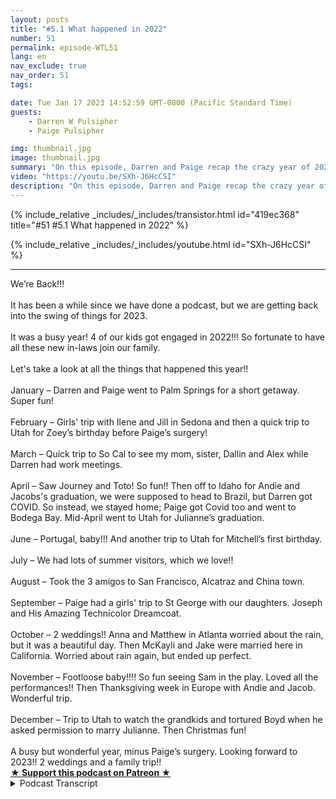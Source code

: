 ```yaml
---
layout: posts
title: "#5.1 What happened in 2022"
number: 51
permalink: episode-WTL51
lang: en
nav_exclude: true
nav_order: 51
tags:

date: Tue Jan 17 2023 14:52:59 GMT-0800 (Pacific Standard Time)
guests:
    - Darren W Pulsipher
    - Paige Pulsipher

img: thumbnail.jpg
image: thumbnail.jpg
summary: "On this episode, Darren and Paige recap the crazy year of 2022 with major surgery, COVID, three college graduations, two weddings, and constantly changing travel schedules."
video: "https://youtu.be/SXh-J6HcCSI"
description: "On this episode, Darren and Paige recap the crazy year of 2022 with major surgery, COVID, three college graduations, two weddings, and constantly changing travel schedules."
---
```


<div>
{% include_relative _includes/_includes/transistor.html id="419ec368" title="#51 #5.1 What happened in 2022" %}

{% include_relative _includes/_includes/youtube.html id="SXh-J6HcCSI" %}
</div>

---

<html><head></head><body><div>We’re Back!!!</div><div>&nbsp;</div><div>It has been a while since we have done a podcast, but we are getting back into the swing of things for 2023.&nbsp;</div><div>&nbsp;</div><div>It was a busy year! 4 of our kids got engaged in 2022!!! So fortunate to have all these new in-laws join our family.&nbsp;</div><div>&nbsp;</div><div>Let's take a look at all the things that happened this year!!</div><div>&nbsp;</div><div>January – Darren and Paige went to Palm Springs for a short getaway. Super fun!</div><div>&nbsp;</div><div>February – Girls' trip with Ilene and Jill in Sedona and then a quick trip to Utah for Zoey’s birthday before Paige’s surgery!&nbsp;</div><div>&nbsp;</div><div>March – Quick trip to So Cal to see my mom, sister, Dallin and Alex while Darren had work meetings.&nbsp;</div><div>&nbsp;</div><div>April – Saw Journey and Toto! So fun!! Then off to Idaho for Andie and Jacobs's graduation, we were supposed to head to Brazil, but Darren got COVID. So instead, we stayed home; Paige got Covid too and went to Bodega Bay. Mid-April went to Utah for Julianne’s graduation.&nbsp;</div><div>&nbsp;</div><div>June – Portugal, baby!!! And another trip to Utah for Mitchell’s first birthday.</div><div>&nbsp;</div><div>July – We had lots of summer visitors, which we love!!</div><div>&nbsp;</div><div>August – Took the 3 amigos to San Francisco, Alcatraz and China town.</div><div>&nbsp;</div><div>September – Paige had a girls' trip to St George with our daughters. Joseph and His Amazing Technicolor Dreamcoat.&nbsp;</div><div>&nbsp;</div><div>October – 2 weddings!! Anna and Matthew in Atlanta worried about the rain, but it was a beautiful day. Then McKayli and Jake were married here in California. Worried about rain again, but ended up perfect.&nbsp;</div><div>&nbsp;</div><div>November – Footloose baby!!!! So fun seeing Sam in the play. Loved all the performances!! Then Thanksgiving week in Europe with Andie and Jacob. Wonderful trip.</div><div>&nbsp;</div><div>December – Trip to Utah to watch the grandkids and tortured Boyd when he asked permission to marry Julianne. Then Christmas fun!&nbsp;</div><div>&nbsp;</div><div>A busy but wonderful year, minus Paige’s surgery. Looking forward to 2023!! 2 weddings and a family trip!!</div>
<strong>
  <a href="https://www.patreon.com/wheresthelemonade" target="_donate" rel="payment" title="★ Support this podcast on Patreon ★">★ Support this podcast on Patreon ★</a>
</strong></body></html>

<details>
<summary> Podcast Transcript </summary>

<p>﻿1</p>
<p>Hello, this is.</p>
<p>Darren and this is. Page.</p>
<p>And this is.</p>
<p>Where Lemonade.</p>
<p>Where we talk aboutwhat happens when life through you lemons.</p>
<p>You make some lemonade.</p>
<p>Meaning some weeks it's lemons.</p>
<p>Yes, some weeks it's just lemons.</p>
<p>Yeah.</p>
<p>On today's episode.</p>
<p>We're going to unpack 2020. Two.</p>
<p>You're using that buzzword. I'm back.</p>
<p>I know how good a.</p>
<p>Job we're so trendy.</p>
<p>All right.</p>
<p>It's been a long time since we podcastand we really apologize for our listenersout there,but we are dedicated. It's a new year.</p>
<p>We're dedicated to do it every week.</p>
<p>This yearit's already missed the first week.</p>
<p>We're so sorry.</p>
<p>Like, yeah, people have just been,you know, I've had peoplein crisis mode because Page and Aaronhave been podcasting.</p>
<p>Well, you know,and you're going tofind out why we kind of stop for a while.</p>
<p>It's been it's been a really hectic year.</p>
<p>It has been a hectic year.</p>
<p>Should we just dive inand unpack all this stuff?</p>
<p>Well, yeah,</p>
<p>First thing to unpack is four of ourten children got engaged in 2022.</p>
<p>Is a busy year for engagements, right?</p>
<p>It was.</p>
<p>And two of those fouractually got married.</p>
<p>They did three weeks apart. Thank you.</p>
<p>Matthew, Indiana and Jake McNallyfor making our October as chaoticas it possibly could have been.</p>
<p>It was awesome, though.</p>
<p>It was a fabulous October.</p>
<p>It was fun. It was fun. Driven.</p>
<p>It was fun with So let's golet's just go through the year.</p>
<p>Is that the best way to do this?</p>
<p>Let's do it.</p>
<p>All right.</p>
<p>So let's say we kicked off the yearwith a little birthday celebration for me.</p>
<p>My birthday's in January, and pagetwo took me to Palm</p>
<p>Springs and I went, Huh? Yes.</p>
<p>I gave that trip to you for Christmas.</p>
<p>Right.</p>
<p>And I had planned you know,</p>
<p>I planned a little trip to Palm Springs.</p>
<p>I, you know, reserveda couple of shows and.</p>
<p>And you open it up on Christmasand you're like, what are we old?</p>
<p>And I knew you were going to say that.</p>
<p>I know these were old.</p>
<p>People go. To vacation. Oh.</p>
<p>But true. Is it true or not?</p>
<p>Is it true or not?</p>
<p>Well, actually, I think</p>
<p>I think a lot of old people live there.</p>
<p>But I don't know that a lot of old peoplego there for vacationlike we saw a lot of people our age. Yeah,</p>
<p>I guess we.</p>
<p>Saw a lot of. These were old.</p>
<p>You don't live there.</p>
<p>Oh, you know what, though?</p>
<p>It was a lot of fun.</p>
<p>We actually had a lot of fun.</p>
<p>It was actually a really fun place.</p>
<p>It was? Yeah.</p>
<p>There's lots to do in Palm</p>
<p>Springs, out in the desert.</p>
<p>We went on a Jeep tour in the desert.</p>
<p>That was really fun.</p>
<p>And up some slot canyons up there.</p>
<p>That was a lot of fun andwe went to a back door was a back door.</p>
<p>No VIP. Sounds really. All right.</p>
<p>It was a VIP. No, it was a VIP.</p>
<p>Behind the scenes.</p>
<p>Behind the scenes. There we go.</p>
<p>That's behind the scenes of the zooin Palm Springs,which was really kind of coolbecause we had a guide for usto take us around the zooand we got to go in other placesthat people didn't get to goand we got to feed a giraffe.</p>
<p>It was I got. To hang out with them.</p>
<p>What were those walls? Wallabies.</p>
<p>What are those?</p>
<p>The Wallabies. Yeah, Wallabies. Yeah.</p>
<p>They're like just jumping all aroundus. Yeah.</p>
<p>So it was a fun trip.</p>
<p>That was when COVID was still a thingbecause you know, it'snot a thing anymore.</p>
<p>And it doesn't exist anymorebecause we're ignoring.</p>
<p>It. Don't you remember?</p>
<p>We went to the first restaurantwe went to.</p>
<p>They said,</p>
<p>Do you have your vaccination cards?</p>
<p>And we were like,</p>
<p>No, no.</p>
<p>I think we found them on our.</p>
<p>They're on our phone. Yeah, yeah.</p>
<p>Because we were like,</p>
<p>I didn't know that was a thank you.</p>
<p>We still had to show.</p>
<p>Oh, and we took the gondola.</p>
<p>Yeah, yeah. We went to the top ofwhatever that Piqua San Simeon.</p>
<p>No, no, I don't know. I don't know.</p>
<p>But it was pretty coolbecause we were down in the desertwhere it was 80 degrees or so,and just take the gondola up out of palm</p>
<p>Springs and there was no other ground.</p>
<p>So we took our snowgear with us and had a snowball fight.</p>
<p>Was fun. It was fun.</p>
<p>All right. So that was January.</p>
<p>And then in February,you decided to head off to Sedona?</p>
<p>I did.</p>
<p>I did my girls trip with Jill and Eileen.</p>
<p>And then I went straight from that tripto Utah for Zoe's birthday.</p>
<p>Which I missed this year.</p>
<p>Yes. They were upset with you.</p>
<p>I was upset. Well,this is a little problem.</p>
<p>Here's a tip to all of youthat have grandchildren.</p>
<p>Don't go to every grandchild's birthdayfor the first five or six years,because if you miss one,you're in trouble.</p>
<p>You get called. Out.</p>
<p>And I got called out by Emma.</p>
<p>Emma, that I wasn't there for Zoe'sthird birthday because I've been therefor all of her birthdays.</p>
<p>Well,</p>
<p>I don't think this year we're going tobe therebecause we're, we're kind of a littlewe're going there, but not for birthdays,so we're going to anyway.</p>
<p>So we're going to I think we're breakingthe cycle this year.</p>
<p>Yeah, we're going to break half of Yeah,well, but we have to be therefor Emma's eighth birthdaybecause she's going to get back to that.</p>
<p>That's a big deal. Definitely. Definitely.</p>
<p>Well, not your first grandchild,</p>
<p>I guess you spoil them.</p>
<p>That's right.</p>
<p>And then in February, drumroll.</p>
<p>Paige had.</p>
<p>Surgery.</p>
<p>I had my big surgery,which we've we podcast did about this,but this is just a little rundown.</p>
<p>But yeah, so I had my part of my colontaken out that was super fun.</p>
<p>And I got some white hairduring the month of February and March.</p>
<p>But we You're welcome.</p>
<p>I hit our deductible.</p>
<p>Nice. Yes, you did. You get her medical.</p>
<p>So the rest of the year was just cake.</p>
<p>And I was. Like. Yeah.</p>
<p>So doing it was, you know, itwasn't, it wasn't as bad of a recoveryas we thought it was going to be.</p>
<p>It was actually pretty,pretty chill recovery.</p>
<p>And it's good now.</p>
<p>It was well,it was kind of a chill recovery.</p>
<p>It was it was tough.</p>
<p>It was tough for not just you.</p>
<p>It was tough for everyone around you, too.</p>
<p>Yeah. Because we were worried about you.</p>
<p>And then we went downto Southern Californiato go see Paige's momat the end of March. So.</p>
<p>And this was right at the very end ofwhen you could travel again.</p>
<p>So we kind ofhad your eight week recovery, and then wewe went down to Southern Californiaat the end of March to go see your momand your sister and Delon and Alex. Yep.</p>
<p>So that was a fun that was a fun.</p>
<p>I'm done with recovery time. Yes.</p>
<p>And just a little a quick little trip.</p>
<p>Yep. So and then April,</p>
<p>April, we saw Journey and Toto.</p>
<p>Oh man, that was awesome.</p>
<p>That was it was some friends.</p>
<p>That was super fun.</p>
<p>Oh, my gosh. That was so fun.</p>
<p>If you get a chanceto go see Journey in concert, do it.</p>
<p>Yeah, they're really good.</p>
<p>Oh. Awesome.</p>
<p>Yeah. Yeah, it's actually a lot of fun.</p>
<p>Toto, one of the lead guyscame out with his walker to get on stage.</p>
<p>He literally did.</p>
<p>That's just not even a joke.</p>
<p>And then they sat him at a piano, andhe played the piano and sang couple songs.</p>
<p>You know what?</p>
<p>They're getting oldbecause we're all good.</p>
<p>This goes back to Palm Springs.</p>
<p>We're all lonely.</p>
<p>Yeah, Not that old.</p>
<p>Oh, my gosh. Look,</p>
<p>I do need to get my hair.</p>
<p>Hair dyed.</p>
<p>I got a little gray coming up,but not that much.</p>
<p>But April was actually a busy monthfor us, too, because Andy and Jacobgraduated from BYU, Idaho.</p>
<p>So we drove.</p>
<p>We drove, didn't we?</p>
<p>We did.</p>
<p>We drove to Idaho for their.</p>
<p>Graduationand there was a big snowstorm, was it not?</p>
<p>It was a snowstorm.</p>
<p>It wasn't huge.</p>
<p>But yes, we were driving and we were.</p>
<p>Driving, you know, so it's a little bitof white knuckle driving for about.</p>
<p>Yeah, there was.</p>
<p>About probably 3 hours of the 12 hourdrive up there.</p>
<p>And then we had a bigwe had some big plans for Andyand Jacob right after their graduationfor graduation, President</p>
<p>Jacob and I both servedchurch missions in Brazil,</p>
<p>So we were pressing up our Portuguese.</p>
<p>We had to show off to our wives,the beautiful country of Brazil.</p>
<p>And so the idea was, was rightafter graduation, we would come home,we get packed.</p>
<p>Andy and Jacob would meet us in Houston.</p>
<p>I think we were flying through Houston.</p>
<p>So so we we left Thursday, drove to</p>
<p>I don't know if Wednesday, Wednesdaydrove to Idaho.</p>
<p>Thursday was their graduation.</p>
<p>We drove home.</p>
<p>We drove home Friday.</p>
<p>This is very quick trip.</p>
<p>You know, when we were driving home Fridayin the car.</p>
<p>I started.</p>
<p>Getting started feeling sickand we're like, oh, it's like, oh, we're.</p>
<p>Supposed to leave Monday.</p>
<p>We were supposed to leave</p>
<p>Monday. Saturday.</p>
<p>You woke up.</p>
<p>You were really sick.</p>
<p>We decided to test you for COVID.</p>
<p>Because Why? Because why do we do that?</p>
<p>We did that because at the time.</p>
<p>I couldn't get back into. The U.S.</p>
<p>We didn't have to test to go to Brazil,but we had to test to get backinto the United States.</p>
<p>So we tested you hadwe did like what, three or four testsbecause we're like, are we.</p>
<p>Surely this test is. From. Yes.</p>
<p>So that was on Saturday.</p>
<p>We were supposed to leave Monday.</p>
<p>So that trip was.</p>
<p>Off and I called Jacoband the on Sunday they were goingto fly from Salt Lake tomeet usthrough San Francisco and then head down.</p>
<p>And the plans changed.</p>
<p>So they were homeless.</p>
<p>They didn't have a place to livefor that week after their graduationbecause we were going to be in Braziland then they were going to go back totheir new place that they had just gottena brand new job in Austin, Texas.</p>
<p>What a logistics nightmare for themand for us.</p>
<p>So, yeah, I tested positive for COVIDand that canceled the whole trip.</p>
<p>Yeah.</p>
<p>And then three days later,you tested positive for COVID one.</p>
<p>Yeah, You got it.</p>
<p>Yep. So we had the most boring.</p>
<p>It was it was a little challenging.</p>
<p>Yeah. That week, spring break,because Sam was off.</p>
<p>We had made arrangements for everything.</p>
<p>The other kids were with their mom,which Sam went to Disney Worldwith his sisterbecause we were supposed to be in Brazil.</p>
<p>So we were at home.</p>
<p>Yeah, it was kind of a bummer week,but and we were sick,so we were kind of likelooking at each other.</p>
<p>Are you going to go get water for us orcan you give make some soup for.</p>
<p>This type of thing?</p>
<p>You were a lot sicker than I was.</p>
<p>I didn't. I didn't get it that bad.</p>
<p>But we ended upwe ended up at the end of that.</p>
<p>We going out to Bodega Bay.</p>
<p>Bodega Bayand doing a small little hike out thereto get out of the houseand to get into some fresh air.</p>
<p>It was really nice. Don't worry.</p>
<p>We were inside.</p>
<p>We were outside.</p>
<p>Never came in close contact with anyone.</p>
<p>Right?</p>
<p>If anyone.</p>
<p>We don't want to get any emailsabout this.</p>
<p>We were not spreading COVID, don't worry.</p>
<p>No, we weren't.</p>
<p>And I felt really bad for Andyand Jacob because, I mean, we had boughtpackagesfor river cruises and jungle cruises.</p>
<p>I mean, the whole. Thing,it was all planned.</p>
<p>It was all it was.</p>
<p>We had just we had started packing. And.</p>
<p>We'd gonefor two years without getting COVID.</p>
<p>And that was a major.</p>
<p>LEMON Oh, it was a horrible and that.</p>
<p>Was a really bad. LEMON Yeah.</p>
<p>And then we were supposed to go straightfrom Brazil to back to Utah.</p>
<p>We were flying straight to youto for Julianne's graduation.</p>
<p>That's right. And so we ended up flying.</p>
<p>We flew, right?</p>
<p>We fly.</p>
<p>Yeah, we flew from here.</p>
<p>To Julianne's graduation,which was two weeks after Jacob's.</p>
<p>Yeah.</p>
<p>So once again, we were notwe didn't have COVID anymore.</p>
<p>You know, not contagious and. Contagious.</p>
<p>We were fine. So.</p>
<p>So we went back to Utah for Julianne'sgraduation, which was which was lovely.</p>
<p>It was lovely.</p>
<p>And I felt bad for Jacob and Andiebecause that was her graduation present.</p>
<p>So we we went with the tripon a trip with themlater on in the year in November,and then not to Brazil,because that was right after I looked at,</p>
<p>Hey, let's go to Brazil.</p>
<p>Then during Thanksgiving,right after a very contested election.</p>
<p>I'm glad we didn't go.</p>
<p>There was a little bit of rioting.</p>
<p>And now, I mean, nowit's pretty chaotic down there.</p>
<p>So we're glad thatwe got to go somewhere else with them.</p>
<p>Which well,but I feel bad because Julianne'sgraduation present was also a tripthat we were going to do at Thanksgiving.</p>
<p>Yeah, with. Julianne.</p>
<p>But because Andie is a teacherand she only has so many days off of work,she had the whole weekof Thanksgiving off.</p>
<p>So we had to bump Julianne's trip a weekbecause Joanne's jobis a little more flexible.</p>
<p>We did bump Julianne's tripfor Andie and Jacob's trip.</p>
<p>So sorry, Julianne.</p>
<p>You've been great and very understanding.</p>
<p>Yeah,we'll figure out that trip, Julianne.</p>
<p>Yes, we will.</p>
<p>All right.</p>
<p>So that leads us through April.</p>
<p>What a chaotic four months.</p>
<p>There was a lot.</p>
<p>I mean, you had major surgery.</p>
<p>We both got COVID and we were travelingand changing travel plans constantly.</p>
<p>It seemed like, Yeah, yeah.</p>
<p>But then weyou always have to have you always haveto have something in the works.</p>
<p>What are you talking about?</p>
<p>You have to have a plan.</p>
<p>You have to have a trip planned aheadso that you can say,</p>
<p>Oh, I'm looking forward to something.</p>
<p>I you know. What?</p>
<p>And it can be simple.</p>
<p>It could be a simple, Hey,we're going to go to Mendocino Coast or.</p>
<p>Yes, I don't have to.</p>
<p>I feel like that makes me soundlike some kind of likehousewife of Orange County or something.</p>
<p>I don't have too housewives.</p>
<p>I also housewife people.</p>
<p>I do not have to. But you're right.</p>
<p>Even if it's justeven if it's just an overnight trip, onenight someplace for you and I to go to.</p>
<p>I mean, I do like to have somethingto look forward to.</p>
<p>That something doesn't have to be a big.</p>
<p>Trip.</p>
<p>It does not. But big trips are nice.</p>
<p>Yeah, I'm not sure why so.</p>
<p>And we and we just.</p>
<p>We'd already spent the money on a tripto Brazil, so we had travel credits.</p>
<p>Well, we'd also we also had travel creditsfrom other trips that we canceled.</p>
<p>Yeah.</p>
<p>With Iceland and. Yeah.</p>
<p>So I had to,</p>
<p>I had to use some, some travel.</p>
<p>That's right.</p>
<p>We had to use, we had to use thiswas for the from the Iceland cancellation.</p>
<p>Yes it was.</p>
<p>And we had to use this seven nightstay anywhere.</p>
<p>At a Category five hotel.</p>
<p>Anywhere in the world.</p>
<p>Anywhere in the world.</p>
<p>We had to use it by the end of Juneor we lost it.</p>
<p>Yeah, well, we're not dumb.</p>
<p>We're not going to lose a sevennight stay.</p>
<p>Oh, hello.</p>
<p>So. So we looked all over the world.</p>
<p>We did for a for a really good categoryfive Marriott Hotel.</p>
<p>Those are hard to find. Yes.</p>
<p>Because sometimes a categoryfive is like a courtyard.</p>
<p>Yeah. Depending on the place.</p>
<p>And sometimes a categoryfive is really nice.</p>
<p>So we found a really nice one in Portugaland that's how we ended up in Portugal.</p>
<p>And what a lovely trip.</p>
<p>And Portugal's,</p>
<p>I mean, that was the resort we stayedat was off the beaten path,which was kind of nice.</p>
<p>We had our own beach to ourselves.</p>
<p>The weather was absolutely wonderful.</p>
<p>Yeah. And the food was incredible.</p>
<p>You check out our check out our podcaston Portugal.</p>
<p>In fact, we even podcast it from Portugal.</p>
<p>We did. That's right.</p>
<p>So you can see me.</p>
<p>I was all burntbecause we went to the beach. Mm.</p>
<p>Because your skin's like, transparent.</p>
<p>I put sunscreen like a vampire.</p>
<p>A sun hits themand it's like burn immediately.</p>
<p>But now. So yes, Portugal was lovely.</p>
<p>And then another tripto Utah for Mitchell's first birthday.</p>
<p>You can't miss the first birthday,even though the child'snever going to remembertheir first birthday that we were there.</p>
<p>Oh, but the other kids remember. Yes.</p>
<p>So I got back in the good graces of Emmabecause I showed up for Mitchell'sbirthday. Yes.</p>
<p>Yes, you did. So, yes,</p>
<p>Another trip to Utah.</p>
<p>And then July we stay home. Finally, we.</p>
<p>Stayed home and we had a lot of visitorscome to us, which was great.</p>
<p>So the joy was fun.</p>
<p>People came and visited family.</p>
<p>We needed a breakfrom running around and visiting kids.</p>
<p>And so and then right before schoolstarts in August,we decided to take the threeyoungest kids,which are now not little kids anymore.</p>
<p>My goodness, they're huge.</p>
<p>All grown up.</p>
<p>Now to 116 year oldand to 17 year olds now.</p>
<p>Yeah,we took them to Alcatraz to drop them off.</p>
<p>They wouldn't keep them.</p>
<p>They wouldn't keep them.</p>
<p>No, no.</p>
<p>So, yeah,that was a fun trip to San Francisco.</p>
<p>We went to Alcatraz and Chinatown,and that was fun.</p>
<p>We were there during oneof the one of the moon festivals,</p>
<p>I think, which was kind of fun.</p>
<p>It was fun.</p>
<p>So. So hanging out in our local areawas always, always good.</p>
<p>And it doesn't cost that muchto head over toeither. Oldtown SAC or San Francisco.</p>
<p>It's kind of fun. It's very cool.</p>
<p>And then let's see, September</p>
<p>I had a girls trip withsome of our daughters,so a couple of our daughter in law didn'tweren't there for the trip,but we got to go.</p>
<p>We were It all came aboutbecause of Josephand his amazing Technicolor Dreamcoat.</p>
<p>My kids growing up.</p>
<p>We watched that with Donny Osmond.</p>
<p>If you haven't seen it,go watch it, Donny.</p>
<p>You didn'twatch it. You're obsessed about it.</p>
<p>Just tell the truth. Yes.</p>
<p>And my kids, my daughters especially,have goodmemories and have it all memorized.</p>
<p>And so we saw that it was going in to thewhat'sto a con to account theater in St George.</p>
<p>So we decided with our kidsthat live there in Utah,we the girls, we had a little weekendin Saint George hiking and.</p>
<p>Well, this was this was right beforethe two weddings that we had in October.</p>
<p>Yeah.</p>
<p>So it was kind of nicebecause you got to spend some timewith your futuredaughter in law a little bit more.</p>
<p>Makayla was there, so that was super fun.</p>
<p>We had a great time. That was awesome.</p>
<p>So in October.</p>
<p>October, boy, you kids,it was funny because they said, Well,dad, we're we're almost having onein September and one in October.</p>
<p>So it's really two months.</p>
<p>It was three, three weeks apart.</p>
<p>They were three weeks apart.</p>
<p>But yeah,so a wonderful trip out to Georgia.</p>
<p>My gosh, Matthew and Anna's wedding.</p>
<p>Gorgeous. Oh.</p>
<p>Oh, that was.</p>
<p>That was almost a lemonadeor illuminate moment.</p>
<p>Oh, yeah. We were worried about the rain.</p>
<p>Because there was a hurricanethat came up the Gulfand the remnants of that hurricanewere hovering over Georgia.</p>
<p>And we were literally looking at the rainevery day.</p>
<p>It was an outside wedding.</p>
<p>It was a great venue.</p>
<p>Just this cute, oh, plantationhome, just wonderful.</p>
<p>But it wasn't big enough for everyoneto come inside for the wedding.</p>
<p>So we were trying to find other venues.</p>
<p>I was calling all over the placeto church buildingsand Marriotts and and convention centers.</p>
<p>Everything was booked solid, so.</p>
<p>We just prayed. A lot of praying went on.</p>
<p>And it ended up being a beautiful dayand absolute.</p>
<p>Beautiful, absolutely gorgeous day.</p>
<p>And then three weeks later,we had Jacob McKinley's wedding herein the Sacramento area.</p>
<p>And two days before their wedding,it once again an outsidewedding at our friend's propertyin Lincoln and.</p>
<p>Down.</p>
<p>Rain was expected for their wedding.</p>
<p>We're like, seriously?</p>
<p>But that's Mother Natureteasing us here in California.</p>
<p>Yeah. And we didn't at once again,we didn't have a backup.</p>
<p>You think we would have learnedour lesson? But there was no backup.</p>
<p>We were just praying once againand beautiful day like that.</p>
<p>So, yeah, we could have fretted about itand but we didn't.</p>
<p>We, we said, Hey, it's going to be.</p>
<p>We said, if all else fails, we can bringeverybody here to our house and.</p>
<p>Eat. Food, eat food.</p>
<p>But yeah, it all worked out great.</p>
<p>It was bothweddings were absolutely lovely.</p>
<p>And we got to New Daughter in law's.</p>
<p>It was.</p>
<p>Oh, they're great.</p>
<p>They're great women.</p>
<p>Yep, they are.</p>
<p>I love calling them daughter. Yeah.</p>
<p>And they each bring their own uniquenessto the family, which is wonderful.</p>
<p>It's exciting.</p>
<p>They are fabulous.</p>
<p>Oh, and then November.</p>
<p>I love November.</p>
<p>I rarely saw you in November.</p>
<p>Y footloose, baby.</p>
<p>I got to cut loose.</p>
<p>Footloose. All right, so, Sam, ourninth child, right?</p>
<p>And the one that's with us</p>
<p>He was Willard in the play.</p>
<p>Footlooseat the musical, Footloose at school, at.</p>
<p>His high. School, at his high school.</p>
<p>And there is one personthat made every singleevery singleperformance except for onepage. I went to every single performance.</p>
<p>What do you. I thought you missed one. Oh.</p>
<p>No, I did not.</p>
<p>I went I went late to when I was like,</p>
<p>Oh, you want to play?</p>
<p>I went to every scene.</p>
<p>Everyone who didn't make it to everyone.</p>
<p>You didn't make it to everyone.</p>
<p>I went to three. Yeah.</p>
<p>What do you mean?</p>
<p>Who didn't make a difference?</p>
<p>No, someone made it.</p>
<p>Except for one was a marilyn.</p>
<p>No, David. David got.</p>
<p>Sick. No, He missed the last.</p>
<p>He missed the last twobecause he was sick. Yeah, He's.</p>
<p>Trying to make it to everyone.</p>
<p>And Sam stole the show.</p>
<p>Oh, he did. He was so. Good. Awesome.</p>
<p>It was sohe was the comic relief in the play. He.</p>
<p>He had such great stage presence.</p>
<p>It was. He was so good.</p>
<p>Check out our YouTube channel.</p>
<p>Will put up some clips of the showup there.</p>
<p>He was fine.</p>
<p>I was shocked.</p>
<p>I was like, That's my little Sam up there.</p>
<p>He was stealing the crowd.</p>
<p>Oh, man.</p>
<p>He foundhe found his his calling with that.</p>
<p>He loved being on stage.</p>
<p>You know,he knew how to work the audience.</p>
<p>It was it was wonderful.</p>
<p>It was great.</p>
<p>So, yeah, that was thethat was the middle of Thanksgiving lot.</p>
<p>And heof course, we hadn't seen Sam for a monthbecause he'd been practicingand rehearsing the play.</p>
<p>And then and then we headed on a wonderfultrip, the graduation trip for</p>
<p>Andy and Jacob to no other than</p>
<p>Amsterdam.</p>
<p>Now, I said, Guys, really,</p>
<p>You want to go to Amsterdam in November,</p>
<p>Amsterdam and Germany and Brussels?</p>
<p>And I said, It's going to be cold and wet.</p>
<p>And Paige said,</p>
<p>And there's Christmas markets there. Yes.</p>
<p>Which was a tripthat we had planned to Christmases agothat we had to cancel because of.</p>
<p>COVID. Hit COVID.</p>
<p>So I didn't even know when theywhen they firstsaid they wonbecause we said, pick your second trip.</p>
<p>If we're not going to Brazil,where is your second place you want to go?</p>
<p>And Andy really wanted to go to Amsterdamand Germany, and I was like, okay, great.</p>
<p>And then I start like, you know, Googling,what should we do?</p>
<p>And I'm like,</p>
<p>Oh my. Gosh, Christmas market.</p>
<p>So and then once Andy found out there were</p>
<p>Christmas markets, there was nothing</p>
<p>I could do to convince him to go to Hawaiior Puerto Rico or some warm place.</p>
<p>Nope.</p>
<p>Instead, we got on our rain gear and our.</p>
<p>It wasn't too bad.</p>
<p>The weather wasn't too bad.</p>
<p>It was chilly a few days and it rained.</p>
<p>It didn't rain as much as we thought.</p>
<p>We had to bundle up. Yeah,we had to bundle up.</p>
<p>But Christmas markets. Oh, my goodness.</p>
<p>They know how to do it in Germany.</p>
<p>In Korea, incredible Christmas markets.</p>
<p>So much fun.</p>
<p>So we we went to several several places</p>
<p>Amsterdam, Cologne, Germany,</p>
<p>Brussels, Belgiumand and a couple other small towns Bruggeand get into a wonderful trip with themand we got to spend some time with Andy,our daughter in law, who we're continuingto get to know and love even more now.</p>
<p>It was great.</p>
<p>And if you are planningon going to Christmas markets in Europe,give us a shoutbecause they are not all created equal.</p>
<p>No, they are not.</p>
<p>In fact, check out our YouTube channelwhere you're going to see somesome travel logson on the Christmas markets.</p>
<p>So and the highlight ofit was Felice Navidad in German.</p>
<p>You got to check out that podcast.</p>
<p>That was pretty funny.</p>
<p>All right, December,how could we keep traveling?</p>
<p>We had to go watch the grandkidsin December and to meetmy future son in law.</p>
<p>Yes. Yes.</p>
<p>So our sweet little Julianne fell in loveand got engaged.</p>
<p>Well, he was he wanted to talk to me.</p>
<p>And I said, okay,where we go up and watch the grandkids forwhat was that, three days or so?</p>
<p>Yeah, four days.</p>
<p>I got to spend some time talking to Boyd,who is Julianne's fiancee, wherehe asked me if he could marry my daughterafter I talked to him for a while.</p>
<p>It was wonderful. He's a great guy.</p>
<p>And and then we left it at that.</p>
<p>And then he calls us up afterwardsand says,</p>
<p>I want to propose to her on Christmas Day.</p>
<p>Because that was her childhood dreamto get proposed to on Christmas Day.</p>
<p>So he wanted to surprise herbecause he had toldshe was coming home for Christmasand he had said, I can't go with youand I can't go to my parents housefor Christmas because I have to work.</p>
<p>And so he wanted to surprise herso that was that was kind of a nightmare.</p>
<p>Poor guy.</p>
<p>He was flying in on Christmas Eve nightand then he was going to be hereonly for Christmas Day, surprise her,and then fly back the next day.</p>
<p>He was in the middle of that southwestnightmare.</p>
<p>It wasn't just Southwest the first day,but it turned into a nightmare.</p>
<p>So, yeah, his first card, his first flightwas canceled on Christmas Eve.</p>
<p>And then he called me up and said,</p>
<p>Well, I'm not going to make ituntil Christmas Daybecause we had it all arrangedwhere he was going to do it,and we were going to,you know, get Julianne therefor some lame excuse that we made up.</p>
<p>And then he called me and said,</p>
<p>I got to push the time.</p>
<p>I got another flight for Christmas Dayand I'm not going to get inuntil like 11 or 12.</p>
<p>And so we arranged all thatand I hung up the phoneand tried to make some arrangements.</p>
<p>He called me back.my Christmas flight was canceled, too.</p>
<p>He said, I'm getting on a trainfrom Salt Lake Cityto Folsom, California, to Sacramento.</p>
<p>Yeah.</p>
<p>He hopped on the train at like midnightand got here at 3 p.m.the next dayand came here, showered, changed and and.</p>
<p>At 4 p.m.proposed to Julianneat Temple Hill in Sacramento.</p>
<p>It was wonderful.</p>
<p>I hid in the bushes.</p>
<p>I got some great pictures which I willpost the couple on our Facebook site.</p>
<p>You can see those.</p>
<p>I also I was I was hiding inthe bushes, taking pictures.</p>
<p>Not creepy at all.</p>
<p>Not creepy at all.</p>
<p>And then I hopped out of the bushesand scared Julian a little bitand then tooksome real good pictures of them.</p>
<p>And then you leftbecause they want to be alone.</p>
<p>I sat on the bench with them fora little bit to talk to him a little bit.</p>
<p>Now, I left. He did. Not. I ran away.</p>
<p>So as you can see, it was a crazy 2022.</p>
<p>It was.</p>
<p>And there were a lot of there werea lot of lemons thrown at us, frankly.</p>
<p>Yes. The surgery was probably the biggest.</p>
<p>LEMON The COVID.</p>
<p>Cold. The biggest.</p>
<p>LEMON Yeah. We got a little kind of down.</p>
<p>Yeah, we did.</p>
<p>We did. Buttwo weddings, four engagements.</p>
<p>Next year, we got two weddings down,and Alex are getting marriedand Julianna Boyd are getting married.</p>
<p>So we've got andthey're not a month apart, which is great.</p>
<p>Yes, they're several months apart,</p>
<p>But, um,so we're very excited to get more in-lawsin our family, too.</p>
<p>Son in laws.</p>
<p>We're very, very excited.</p>
<p>We love both of them very much.</p>
<p>And we plan on making a lot of lemonadethis year,hopefully not as many lemons this year.</p>
<p>Hopefullythis will be a a little bit easier year.</p>
<p>But we must have we makea lot of lemonade.</p>
<p>If you like today's episode.</p>
<p>Give us five stars on iTunes, Spotify,</p>
<p>Google.</p>
<p>And head to Facebook and like us.</p>
<p>And check out our blogat Where's Eliminated Talk.</p>
<p>Where you can leavequestions and comments.</p>
<p>And but most of all.</p>
<p>Go out, make some lemonade.</p>
<p>You bet your baby.</p>

</details>
